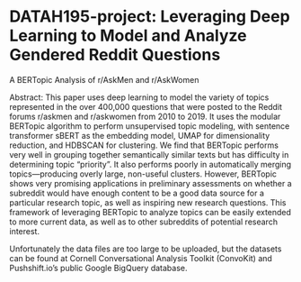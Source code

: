 # DATAH195-project: Leveraging Deep Learning to Model and Analyze Gendered Reddit Questions

A BERTopic Analysis of r/AskMen and r/AskWomen

Abstract: This paper uses deep learning to model the variety of topics represented in the over 400,000 questions that were posted to the Reddit forums r/askmen and r/askwomen from 2010 to 2019. It uses the modular BERTopic algorithm to perform unsupervised topic modeling, with sentence transformer sBERT as the embedding model, UMAP for dimensionality reduction, and HDBSCAN for clustering. We find that BERTopic performs very well in grouping together semantically similar texts but has difficulty in determining topic “priority”. It also performs poorly in automatically merging topics⁠—producing overly large, non-useful clusters. However, BERTopic shows very promising applications in preliminary assessments on whether a subreddit would have enough content to be a good data source for a particular research topic, as well as inspiring new research questions. This framework of leveraging BERTopic to analyze topics can be easily extended to more current data, as well as to other subreddits of potential research interest.

Unfortunately the data files are too large to be uploaded, but the datasets can be found at Cornell Conversational Analysis Toolkit (ConvoKit) and Pushshift.io’s public Google BigQuery database.
